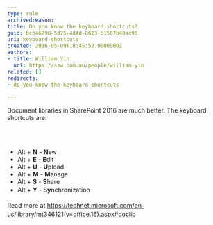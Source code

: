 ```yaml
---
type: rule
archivedreason: 
title: Do you know the keyboard shortcuts?
guid: bcb46798-5d75-4d4d-8623-b1507b40ac90
uri: keyboard-shortcuts
created: 2016-05-09T18:45:52.0000000Z
authors:
- title: William Yin
  url: https://ssw.com.au/people/william-yin
related: []
redirects:
- do-you-know-the-keyboard-shortcuts

---
```



<p class="p1">Document libraries in SharePoint 2016 are much better. The keyboard shortcuts are&#58;​</p>
<br><excerpt class='endintro'></excerpt><br>
<ul class="ul1"><li class="li2"><span class="s1"></span>Alt +&#160;<strong>N</strong>&#160;-&#160;<strong>N</strong>ew</li><li class="li2">Alt +&#160;<strong>E</strong>&#160;-&#160;<strong>E</strong>dit</li><li class="li2">Alt +&#160;<strong>U</strong>&#160;-&#160;<strong>U</strong>pload​</li><li class="li2">Alt +&#160;<strong>M</strong>&#160;-&#160;<strong>M</strong>anage</li><li class="li2">Alt +&#160;<strong>S</strong>&#160;-&#160;<strong>S</strong>hare</li><li class="li2"><span style="line-height&#58;1.6;">Alt +&#160;</span><strong style="line-height&#58;1.6;">Y</strong><span style="line-height&#58;1.6;">&#160;- S</span><strong style="line-height&#58;1.6;">y</strong><span style="line-height&#58;1.6;">nchronization​​</span><br></li></ul><div><span style="line-height&#58;20.8px;"><span class="s1">Read more at <a href="https&#58;//technet.microsoft.com/en-us/library/mt346121%28v=office.16%29.aspx%22%20%5cl%20%22doclib"><span class="s2">https&#58;//technet.microsoft.com/en-us/library/mt346121(v=office.16).aspx#doclib</span></a></span><br></span></div>


